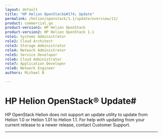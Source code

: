 ```yaml
---
layout: default
title: "HP Helion OpenStack&#174; Update"
permalink: /helion/openstack/1.1/update/overview/11/
product: commercial.ga
product-version1: HP Helion OpenStack
product-version2: HP Helion OpenStack 1.1
role1: Systems Administrator 
role2: Cloud Architect 
role3: Storage Administrator 
role4: Network Administrator 
role5: Service Developer 
role6: Cloud Administrator 
role7: Application Developer 
role8: Network Engineer 
authors: Michael B

---
```

<!--UNDER REVISION-->

<script>

function PageRefresh {
onLoad="window.refresh"
}

PageRefresh();

</script>

<!--
<p style="font-size: small;"> <a href="/helion/openstack/1.1/services">&#9664; PREV</a> | <a href="/helion/openstack/1.1/services/overview/">&#9650; UP</a>"> NEXT &#9654</a> </p>
-->

# HP Helion OpenStack&reg; Update#

HP OpenStack Helion does not support an update utility to update from Helion 1.0 or Helion 1.01 to Helion 1.1. For help with updating from your current release to a newer release, contact Customer Support. 



----

